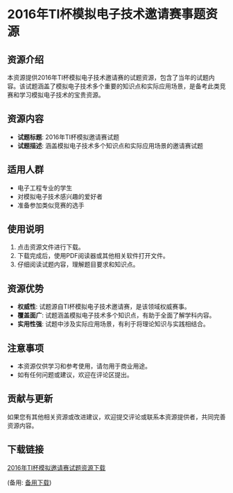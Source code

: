  # 2016年TI杯模拟电子技术邀请赛事题资源

 ## 资源介绍

 本资源提供2016年TI杯模拟电子技术邀请赛的试题资源，包含了当年的试题内容。该试题涵盖了模拟电子技术多个重要的知识点和实际应用场景，是备考此类竞赛和学习模拟电子技术的宝贵资源。

 ## 资源内容

 - **试题标题**: 2016年TI杯模拟邀请赛试题
 - **试题描述**: 涵盖模拟电子技术多个知识点和实际应用场景的邀请赛试题

 ## 适用人群

 - 电子工程专业的学生
 - 对模拟电子技术感兴趣的爱好者
 - 准备参加类似竞赛的选手

 ## 使用说明

 1. 点击资源文件进行下载。
 2. 下载完成后，使用PDF阅读器或其他相关软件打开文件。
 3. 仔细阅读试题内容，理解题目要求和知识点。

 ## 资源优势

 - **权威性**: 试题源自TI杯模拟电子技术邀请赛，是该领域权威赛事。
 - **覆盖面广**: 试题涵盖模拟电子技术多个知识点，有助于全面了解学科内容。
 - **实用性强**: 试题中涉及实际应用场景，有利于将理论知识与实践相结合。

 ## 注意事项

 - 本资源仅供学习和参考使用，请勿用于商业用途。
 - 如有任何问题或建议，欢迎在评论区提出。

 ## 贡献与更新

 如果您有其他相关资源或改进建议，欢迎提交评论或联系本资源提供者，共同完善资源内容。

 ## 下载链接
 [2016年TI杯模拟邀请赛试题资源下载](https://pan.quark.cn/s/b69e51a4b1e1) 

 (备用: [备用下载](https://pan.baidu.com/s/1PAMy_1fQRtsljSCwM5Z6YQ?pwd=1234))
